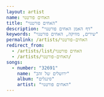 ```yaml
---
layout: artist
name: האחים פורטנוי
title: "האחים פורטנוי"
description: "דף האמן האחים פורטנוי"
keywords: "שירים, מוזיקה, האחים פורטנוי"
permalink: /artists/האחים-פורטנוי
redirect_from:
  - /artists/list/האחים פורטנוי
  - /artists/האחים-פורטנוי/
songs:
  - number: "32691"
    name: "ירושלים של זהב"
    album: "סינגלים"
    artist: "האחים פורטנוי"
---
```

